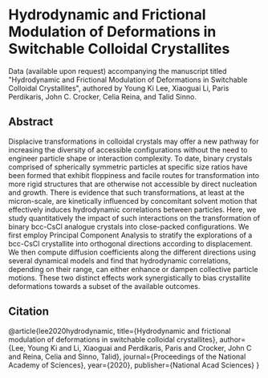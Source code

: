 # Hydrodynamic and Frictional Modulation of Deformations in Switchable Colloidal Crystallites

Data (available upon request) accompanying the manuscript titled "Hydrodynamic and Frictional Modulation of Deformations in
Switchable Colloidal Crystallites", authored by Young Ki Lee, Xiaoguai Li, Paris Perdikaris, John C. Crocker, Celia Reina,
and Talid Sinno.

## Abstract
Displacive transformations in colloidal crystals may offer a new pathway for increasing the
diversity of accessible configurations without the need to engineer particle shape or interaction
complexity. To date, binary crystals comprised of spherically symmetric particles at specific size
ratios have been formed that exhibit floppiness and facile routes for transformation into more rigid
structures that are otherwise not accessible by direct nucleation and growth. There is evidence
that such transformations, at least at the micron-scale, are kinetically influenced by concomitant
solvent motion that effectively induces hydrodynamic correlations between particles. Here, we
study quantitatively the impact of such interactions on the transformation of binary bcc-CsCl
analogue crystals into close-packed configurations. We first employ Principal Component
Analysis to stratify the explorations of a bcc-CsCl crystallite into orthogonal directions according
to displacement. We then compute diffusion coefficients along the different directions using
several dynamical models and find that hydrodynamic correlations, depending on their range, can
either enhance or dampen collective particle motions. These two distinct effects work
synergistically to bias crystallite deformations towards a subset of the available outcomes.

## Citation

@article{lee2020hydrodynamic,
  title={Hydrodynamic and frictional modulation of deformations in switchable colloidal crystallites},
  author={Lee, Young Ki and Li, Xiaoguai and Perdikaris, Paris and Crocker, John C and Reina, Celia and Sinno, Talid},
  journal={Proceedings of the National Academy of Sciences},
  year={2020},
  publisher={National Acad Sciences}
}
